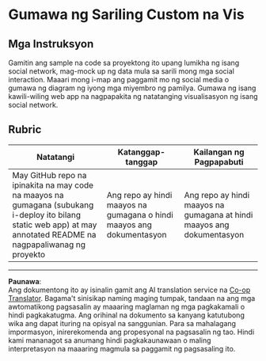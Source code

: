 <!--
CO_OP_TRANSLATOR_METADATA:
{
  "original_hash": "e56df4c0f49357e30ac8fc77aa439dd4",
  "translation_date": "2025-08-28T02:40:53+00:00",
  "source_file": "3-Data-Visualization/13-meaningful-visualizations/assignment.md",
  "language_code": "tl"
}
-->
# Gumawa ng Sariling Custom na Vis

## Mga Instruksyon

Gamitin ang sample na code sa proyektong ito upang lumikha ng isang social network, mag-mock up ng data mula sa sarili mong mga social interaction. Maaari mong i-map ang paggamit mo ng social media o gumawa ng diagram ng iyong mga miyembro ng pamilya. Gumawa ng isang kawili-wiling web app na nagpapakita ng natatanging visualisasyon ng isang social network.

## Rubric

Natatangi | Katanggap-tanggap | Kailangan ng Pagpapabuti
--- | --- | --- |
May GitHub repo na ipinakita na may code na maayos na gumagana (subukang i-deploy ito bilang static web app) at may annotated README na nagpapaliwanag ng proyekto | Ang repo ay hindi maayos na gumagana o hindi maayos ang dokumentasyon | Ang repo ay hindi maayos na gumagana at hindi maayos ang dokumentasyon

---

**Paunawa**:  
Ang dokumentong ito ay isinalin gamit ang AI translation service na [Co-op Translator](https://github.com/Azure/co-op-translator). Bagama't sinisikap naming maging tumpak, tandaan na ang mga awtomatikong pagsasalin ay maaaring maglaman ng mga pagkakamali o hindi pagkakatugma. Ang orihinal na dokumento sa kanyang katutubong wika ang dapat ituring na opisyal na sanggunian. Para sa mahalagang impormasyon, inirerekomenda ang propesyonal na pagsasalin ng tao. Hindi kami mananagot sa anumang hindi pagkakaunawaan o maling interpretasyon na maaaring magmula sa paggamit ng pagsasaling ito.